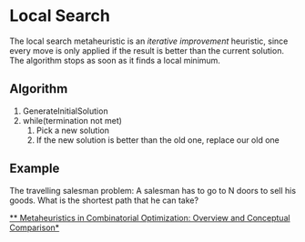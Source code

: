 # Local Search
The local search metaheuristic is an *iterative improvement* heuristic, since every move is only applied if the result is better than the current solution. The algorithm stops as soon as it finds a local minimum.

## Algorithm
1. GenerateInitialSolution
2. while(termination not met)
    1. Pick a new solution
    2. If the new solution is better than the old one, replace our old one 

## Example
The travelling salesman problem: A salesman has to go to N doors to sell his goods. What is the shortest path that he can take?

[** Metaheuristics in Combinatorial Optimization: Overview and Conceptual Comparison*]()
